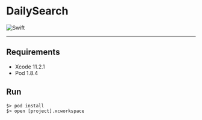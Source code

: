 # DailySearch

![Swift](https://img.shields.io/badge/Swift-5.0-orange.svg)

---

## Requirements

- Xcode 11.2.1
- Pod 1.8.4

## Run

```
$> pod install
$> open [project].xcworkspace
```
